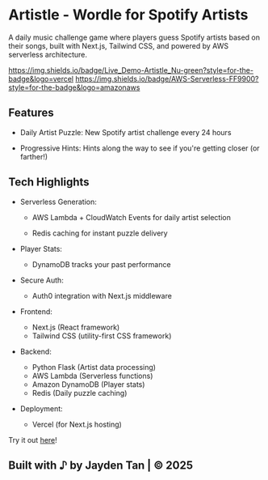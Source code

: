 # Artistle - Wordle for Spotify Artists
A daily music challenge game where players guess Spotify artists based on their songs, built with Next.js, Tailwind CSS, and powered by AWS serverless architecture.

https://img.shields.io/badge/Live_Demo-Artistle_Nu-green?style=for-the-badge&logo=vercel
https://img.shields.io/badge/AWS-Serverless-FF9900?style=for-the-badge&logo=amazonaws

## Features
- Daily Artist Puzzle: New Spotify artist challenge every 24 hours

- Progressive Hints: Hints along the way to see if you're getting closer (or farther!)

## Tech Highlights
- Serverless Generation:

  - AWS Lambda + CloudWatch Events for daily artist selection

  - Redis caching for instant puzzle delivery

- Player Stats:

  - DynamoDB tracks your past performance

- Secure Auth:

  - Auth0 integration with Next.js middleware

- Frontend:
  - Next.js (React framework)
  - Tailwind CSS (utility-first CSS framework)

- Backend:
  - Python Flask (Artist data processing)
  - AWS Lambda (Serverless functions)
  - Amazon DynamoDB (Player stats)
  - Redis (Daily puzzle caching)

- Deployment:
  - Vercel (for Next.js hosting)

Try it out [here](https://artistle-nu.vercel.app/)!
## Built with ♪ by Jayden Tan | © 2025
